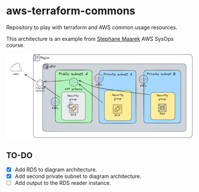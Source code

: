 # aws-terraform-commons

Repository to play with terraform and AWS common usage resources.

This architecture is an example from [Stephane Maarek](https://pt.linkedin.com/in/stephanemaarek) AWS SysOps course.

![architecture](./resources/02.architecture.png)

## TO-DO

- [x] Add RDS to diagram architecture.
- [x] Add second private subnet to diagram architecture.
- [ ] Add output to the RDS reader instance.